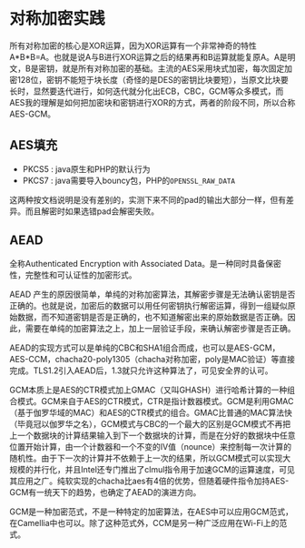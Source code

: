 # 对称加密实践

所有对称加密的核心是XOR运算，因为XOR运算有一个非常神奇的特性A\*B\*B=A。也就是说A与B进行XOR运算之后的结果再和B运算就能复原A。A是明文，B是密钥，就是所有对称加密的基础。主流的AES采用块式加密，每次固定加密128位，密钥不能短于块长度（奇怪的是DES的密钥比块要短），当原文比块要长时，显然要迭代进行，如何迭代就分化出ECB，CBC，GCM等众多模式，而AES我的理解是如何把加密块和密钥进行XOR的方式，两者的阶段不同，所以合称AES-GCM。

## AES填充

* PKCS5 : java原生和PHP的默认行为
* PKCS7 : java需要导入bouncy包，PHP的`OPENSSL_RAW_DATA`

这两种按文档说明是没有差别的，实测下来不同的pad的输出大部分一样，但有差异。而且解密时如果选错pad会解密失败。

## AEAD

全称Authenticated Encryption with Associated Data。是一种同时具备保密性，完整性和可认证性的加密形式。

AEAD 产生的原因很简单，单纯的对称加密算法，其解密步骤是无法确认密钥是否正确的。也就是说，加密后的数据可以用任何密钥执行解密运算，得到一组疑似原始数据，而不知道密钥是否是正确的，也不知道解密出来的原始数据是否正确。因此，需要在单纯的加密算法之上，加上一层验证手段，来确认解密步骤是否正确。

AEAD的实现方式可以是单纯的CBC和SHA1组合而成，也可以是AES-GCM，AES-CCM，chacha20-poly1305（chacha对称加密，poly是MAC验证）等直接完成。TLS1.2引入AEAD后，1.3就只允许这种算法了，可见安全界的认可。

GCM本质上是AES的CTR模式加上GMAC（又叫GHASH）进行哈希计算的一种组合模式。GCM来自于AES的CTR模式，CTR是指计数器模式。GCM是利用GMAC（基于伽罗华域的MAC）和AES的CTR模式的组合。GMAC比普通的MAC算法快（毕竟冠以伽罗华之名），GCM模式与CBC的一个最大的区别是GCM模式不再把上一个数据块的计算结果输入到下一个数据块的计算，而是在分好的数据块中任意位置开始计算，由一个计数器和一个不变的IV值（nounce）来控制每一次计算的随机性。由于下一次的计算并不依赖于上一次的结果，所以GCM模式可以实现大规模的并行化，并且Intel还专门推出了clmul指令用于加速GCM的运算速度，可见其应用之广。纯软实现的chacha比aes有4倍的优势，但随着硬件指令加持AES-GCM有一统天下的趋势，也确定了AEAD的演进方向。

GCM是一种加密范式，不是一种特定的加密算法，在AES中可以应用GCM范式，在Camellia中也可以。除了这种范式外，CCM是另一种广泛应用在Wi-Fi上的范式。